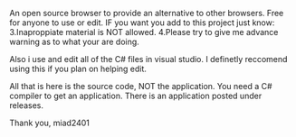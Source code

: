 An open source browser to provide an alternative to other browsers.
Free for anyone to use or edit.
IF you want you add to this project just know:
3.Inaproppiate material is NOT allowed.
4.Please try to give me advance warning as to what your are doing.

Also i use and edit all of the C# files in visual studio. I definetly reccomend using this if you plan on helping edit.

All that is here is the source code, NOT the application. You need a C# compiler to get an application. There is an application posted under releases.

Thank you, 
    miad2401 
